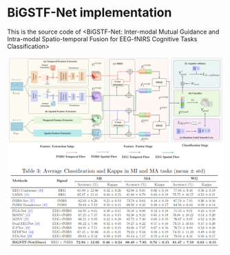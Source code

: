 # BiGSTF-Net implementation

This is the source code of <BiGSTF-Net: Inter-modal Mutual Guidance and Intra-modal Spatio-temporal Fusion for EEG-fNIRS Cognitive Tasks Classification>

![main-model](pictures/main-model.png "BiGSTF-Net model")
![results](pictures/results.png "BiGSTF-Net results")

